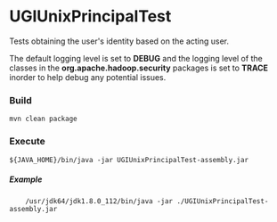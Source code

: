 # UGIUnixPrincipalTest
Tests obtaining the user's identity based on the acting user.  

The default logging level is set to **DEBUG** and the logging level of the classes in the 
**org.apache.hadoop.security** packages is set to **TRACE** inorder to help debug any potential issues.
  

### Build

    mvn clean package
  

### Execute
  
    ${JAVA_HOME}/bin/java -jar UGIUnixPrincipalTest-assembly.jar

##### Example 
        
        /usr/jdk64/jdk1.8.0_112/bin/java -jar ./UGIUnixPrincipalTest-assembly.jar

    
  